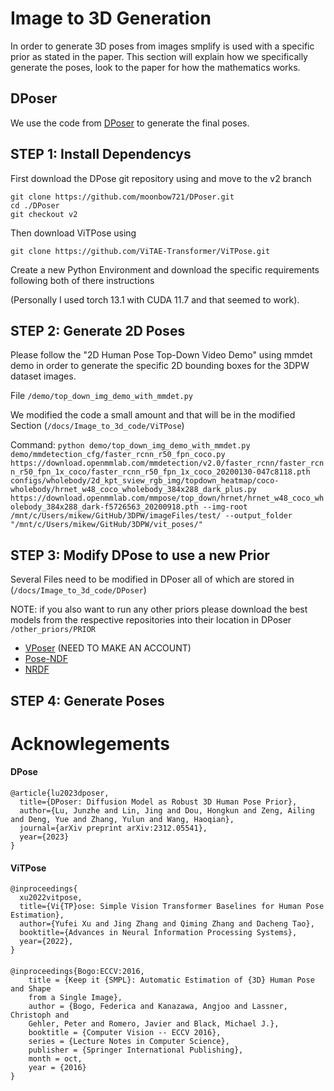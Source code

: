 # Image to 3D Generation

In order to generate 3D poses from images smplify is used with a specific prior as stated in the paper.
This section will explain how we specifically generate the poses, look to the paper for how the mathematics works.

## DPoser

We use the code from [DPoser](https://github.com/moonbow721/DPoser) to generate the final poses.

## STEP 1: Install Dependencys

First download the DPose git repository using and move to the v2 branch
```
git clone https://github.com/moonbow721/DPoser.git
cd ./DPoser
git checkout v2
```

Then download ViTPose using
```
git clone https://github.com/ViTAE-Transformer/ViTPose.git
```

Create a new Python Environment and download the specific requirements following both of there instructions

(Personally I used torch 13.1 with CUDA 11.7 and that seemed to work).


## STEP 2: Generate 2D Poses

Please follow the "2D Human Pose Top-Down Video Demo" using mmdet demo in order to generate the specific 2D bounding boxes for the 3DPW dataset images.

File `/demo/top_down_img_demo_with_mmdet.py`

We modified the code a small amount and that will be in the modified Section (`/docs/Image_to_3d_code/ViTPose`)

Command: `python demo/top_down_img_demo_with_mmdet.py demo/mmdetection_cfg/faster_rcnn_r50_fpn_coco.py https://download.openmmlab.com/mmdetection/v2.0/faster_rcnn/faster_rcnn_r50_fpn_1x_coco/faster_rcnn_r50_fpn_1x_coco_20200130-047c8118.pth configs/wholebody/2d_kpt_sview_rgb_img/topdown_heatmap/coco-wholebody/hrnet_w48_coco_wholebody_384x288_dark_plus.py https://download.openmmlab.com/mmpose/top_down/hrnet/hrnet_w48_coco_wholebody_384x288_dark-f5726563_20200918.pth --img-root /mnt/c/Users/mikew/GitHub/3DPW/imageFiles/test/ --output_folder "/mnt/c/Users/mikew/GitHub/3DPW/vit_poses/"`


## STEP 3: Modify DPose to use a new Prior

Several Files need to be modified in DPoser all of which are stored in (`/docs/Image_to_3d_code/DPoser`)

NOTE: if you also want to run any other priors please download the best models from the respective repositories into their location in DPoser `/other_priors/PRIOR`
- [VPoser](https://smpl-x.is.tue.mpg.de/index.html) (NEED TO MAKE AN ACCOUNT)
- [Pose-NDF](https://github.com/garvita-tiwari/PoseNDF/tree/version2)
- [NRDF](https://github.com/hynann/NRDF)

## STEP 4: Generate Poses



# Acknowlegements

#### DPose
```
@article{lu2023dposer,
  title={DPoser: Diffusion Model as Robust 3D Human Pose Prior},
  author={Lu, Junzhe and Lin, Jing and Dou, Hongkun and Zeng, Ailing and Deng, Yue and Zhang, Yulun and Wang, Haoqian},
  journal={arXiv preprint arXiv:2312.05541},
  year={2023}
}
```

#### ViTPose

```
@inproceedings{
  xu2022vitpose,
  title={Vi{TP}ose: Simple Vision Transformer Baselines for Human Pose Estimation},
  author={Yufei Xu and Jing Zhang and Qiming Zhang and Dacheng Tao},
  booktitle={Advances in Neural Information Processing Systems},
  year={2022},
}
```

####
```
@inproceedings{Bogo:ECCV:2016,
    title = {Keep it {SMPL}: Automatic Estimation of {3D} Human Pose and Shape
    from a Single Image},
    author = {Bogo, Federica and Kanazawa, Angjoo and Lassner, Christoph and
    Gehler, Peter and Romero, Javier and Black, Michael J.},
    booktitle = {Computer Vision -- ECCV 2016},
    series = {Lecture Notes in Computer Science},
    publisher = {Springer International Publishing},
    month = oct,
    year = {2016}
}
```